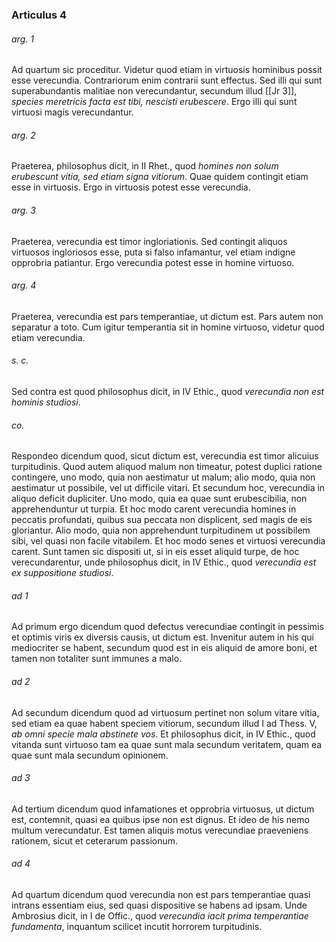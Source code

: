 ### Articulus 4

###### arg. 1
Ad quartum sic proceditur. Videtur quod etiam in virtuosis hominibus possit esse verecundia. Contrariorum enim contrarii sunt effectus. Sed illi qui sunt superabundantis malitiae non verecundantur, secundum illud [[Jr 3]], *species meretricis facta est tibi, nescisti erubescere*. Ergo illi qui sunt virtuosi magis verecundantur.

###### arg. 2
Praeterea, philosophus dicit, in II Rhet., quod *homines non solum erubescunt vitia, sed etiam signa vitiorum*. Quae quidem contingit etiam esse in virtuosis. Ergo in virtuosis potest esse verecundia.

###### arg. 3
Praeterea, verecundia est timor ingloriationis. Sed contingit aliquos virtuosos ingloriosos esse, puta si falso infamantur, vel etiam indigne opprobria patiantur. Ergo verecundia potest esse in homine virtuoso.

###### arg. 4
Praeterea, verecundia est pars temperantiae, ut dictum est. Pars autem non separatur a toto. Cum igitur temperantia sit in homine virtuoso, videtur quod etiam verecundia.

###### s. c.
Sed contra est quod philosophus dicit, in IV Ethic., quod *verecundia non est hominis studiosi*.

###### co.
Respondeo dicendum quod, sicut dictum est, verecundia est timor alicuius turpitudinis. Quod autem aliquod malum non timeatur, potest duplici ratione contingere, uno modo, quia non aestimatur ut malum; alio modo, quia non aestimatur ut possibile, vel ut difficile vitari. Et secundum hoc, verecundia in aliquo deficit dupliciter. Uno modo, quia ea quae sunt erubescibilia, non apprehenduntur ut turpia. Et hoc modo carent verecundia homines in peccatis profundati, quibus sua peccata non displicent, sed magis de eis gloriantur. Alio modo, quia non apprehendunt turpitudinem ut possibilem sibi, vel quasi non facile vitabilem. Et hoc modo senes et virtuosi verecundia carent. Sunt tamen sic dispositi ut, si in eis esset aliquid turpe, de hoc verecundarentur, unde philosophus dicit, in IV Ethic., quod *verecundia est ex suppositione studiosi*.

###### ad 1
Ad primum ergo dicendum quod defectus verecundiae contingit in pessimis et optimis viris ex diversis causis, ut dictum est. Invenitur autem in his qui mediocriter se habent, secundum quod est in eis aliquid de amore boni, et tamen non totaliter sunt immunes a malo.

###### ad 2
Ad secundum dicendum quod ad virtuosum pertinet non solum vitare vitia, sed etiam ea quae habent speciem vitiorum, secundum illud I ad Thess. V, *ab omni specie mala abstinete vos*. Et philosophus dicit, in IV Ethic., quod vitanda sunt virtuoso tam ea quae sunt mala secundum veritatem, quam ea quae sunt mala secundum opinionem.

###### ad 3
Ad tertium dicendum quod infamationes et opprobria virtuosus, ut dictum est, contemnit, quasi ea quibus ipse non est dignus. Et ideo de his nemo multum verecundatur. Est tamen aliquis motus verecundiae praeveniens rationem, sicut et ceterarum passionum.

###### ad 4
Ad quartum dicendum quod verecundia non est pars temperantiae quasi intrans essentiam eius, sed quasi dispositive se habens ad ipsam. Unde Ambrosius dicit, in I de Offic., quod *verecundia iacit prima temperantiae fundamenta*, inquantum scilicet incutit horrorem turpitudinis.

